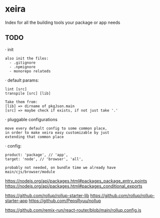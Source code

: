 # xeira

Index for all the building tools your package or app needs


## TODO
  · init
    
    also init the files:
      - .gitignore
      - .npmignore
      - monorepo relateds

  · default params:
    
    lint [src]
    transpile [src] [lib]

    Take them from:
    [lib] => dirname of pkgJson.main
    [src] => maybe check if exists, if not just take '.'
  
  · pluggable configurations
   
    move every default config to some common place,
    in order to make xeira easy customizable by just
    extending that common place
  
  · config:

    product: 'package', // 'app',
    target: 'node', // 'browser', 'all',

    probably not needed, on bundle time we already have main/cjs/browser/module




https://nodejs.org/api/packages.html#packages_package_entry_points
https://nodejs.org/api/packages.html#packages_conditional_exports

https://github.com/rollup/rollup-starter-lib
https://github.com/rollup/rollup-starter-app
https://github.com/PepsRyuu/nollup

https://github.com/remix-run/react-router/blob/main/rollup.config.js